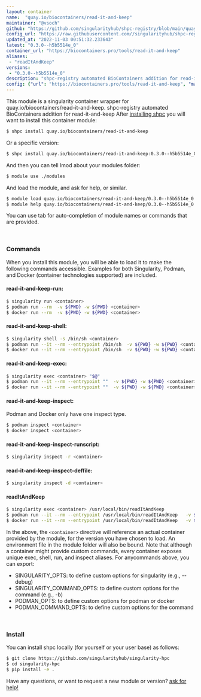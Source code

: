 ```yaml
---
layout: container
name:  "quay.io/biocontainers/read-it-and-keep"
maintainer: "@vsoch"
github: "https://github.com/singularityhub/shpc-registry/blob/main/quay.io/biocontainers/read-it-and-keep/container.yaml"
config_url: "https://raw.githubusercontent.com//singularityhub/shpc-registry/main/quay.io/biocontainers/read-it-and-keep/container.yaml"
updated_at: "2022-11-03 00:51:32.233643"
latest: "0.3.0--h5b5514e_0"
container_url: "https://biocontainers.pro/tools/read-it-and-keep"
aliases:
 - "readItAndKeep"
versions:
 - "0.3.0--h5b5514e_0"
description: "shpc-registry automated BioContainers addition for read-it-and-keep"
config: {"url": "https://biocontainers.pro/tools/read-it-and-keep", "maintainer": "@vsoch", "description": "shpc-registry automated BioContainers addition for read-it-and-keep", "latest": {"0.3.0--h5b5514e_0": "sha256:124bf5498e453a898d5754c57d494c0adc9351d1b8652a00b84f8954ef807a3d"}, "tags": {"0.3.0--h5b5514e_0": "sha256:124bf5498e453a898d5754c57d494c0adc9351d1b8652a00b84f8954ef807a3d"}, "docker": "quay.io/biocontainers/read-it-and-keep", "aliases": {"readItAndKeep": "/usr/local/bin/readItAndKeep"}}
---
```


This module is a singularity container wrapper for quay.io/biocontainers/read-it-and-keep.
shpc-registry automated BioContainers addition for read-it-and-keep
After [installing shpc](#install) you will want to install this container module:


```bash
$ shpc install quay.io/biocontainers/read-it-and-keep
```

Or a specific version:

```bash
$ shpc install quay.io/biocontainers/read-it-and-keep:0.3.0--h5b5514e_0
```

And then you can tell lmod about your modules folder:

```bash
$ module use ./modules
```

And load the module, and ask for help, or similar.

```bash
$ module load quay.io/biocontainers/read-it-and-keep/0.3.0--h5b5514e_0
$ module help quay.io/biocontainers/read-it-and-keep/0.3.0--h5b5514e_0
```

You can use tab for auto-completion of module names or commands that are provided.

<br>

### Commands

When you install this module, you will be able to load it to make the following commands accessible.
Examples for both Singularity, Podman, and Docker (container technologies supported) are included.

#### read-it-and-keep-run:

```bash
$ singularity run <container>
$ podman run --rm  -v ${PWD} -w ${PWD} <container>
$ docker run --rm  -v ${PWD} -w ${PWD} <container>
```

#### read-it-and-keep-shell:

```bash
$ singularity shell -s /bin/sh <container>
$ podman run --it --rm --entrypoint /bin/sh  -v ${PWD} -w ${PWD} <container>
$ docker run --it --rm --entrypoint /bin/sh  -v ${PWD} -w ${PWD} <container>
```

#### read-it-and-keep-exec:

```bash
$ singularity exec <container> "$@"
$ podman run --it --rm --entrypoint ""  -v ${PWD} -w ${PWD} <container> "$@"
$ docker run --it --rm --entrypoint ""  -v ${PWD} -w ${PWD} <container> "$@"
```

#### read-it-and-keep-inspect:

Podman and Docker only have one inspect type.

```bash
$ podman inspect <container>
$ docker inspect <container>
```

#### read-it-and-keep-inspect-runscript:

```bash
$ singularity inspect -r <container>
```

#### read-it-and-keep-inspect-deffile:

```bash
$ singularity inspect -d <container>
```


#### readItAndKeep

```bash
$ singularity exec <container> /usr/local/bin/readItAndKeep
$ podman run --it --rm --entrypoint /usr/local/bin/readItAndKeep   -v ${PWD} -w ${PWD} <container> -c " $@"
$ docker run --it --rm --entrypoint /usr/local/bin/readItAndKeep   -v ${PWD} -w ${PWD} <container> -c " $@"
```



In the above, the `<container>` directive will reference an actual container provided
by the module, for the version you have chosen to load. An environment file in the
module folder will also be bound. Note that although a container
might provide custom commands, every container exposes unique exec, shell, run, and
inspect aliases. For anycommands above, you can export:

 - SINGULARITY_OPTS: to define custom options for singularity (e.g., --debug)
 - SINGULARITY_COMMAND_OPTS: to define custom options for the command (e.g., -b)
 - PODMAN_OPTS: to define custom options for podman or docker
 - PODMAN_COMMAND_OPTS: to define custom options for the command

<br>

### Install

You can install shpc locally (for yourself or your user base) as follows:

```bash
$ git clone https://github.com/singularityhub/singularity-hpc
$ cd singularity-hpc
$ pip install -e .
```

Have any questions, or want to request a new module or version? [ask for help!](https://github.com/singularityhub/singularity-hpc/issues)